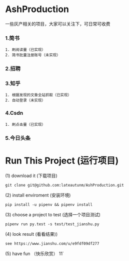 # AshProduction
一些灰产相关的项目，大家可以关注下，可日常可收费

### 1.简书
    1. 刷阅读量（已实现）
    2. 简书批量注册账号（未实现）
### 2.招聘
### 3.知乎
    1. 根据发现的文章全站抓取（已实现）
    2. 自动登录（未实现）
### 4.Csdn
    1. 刷点击量（已实现）
### 5.今日头条


# Run This Project (运行项目)
(1) download it (下载项目)
```
git clone git@github.com:lateautunm/AshProduction.git
``` 
(2) install enviroment (安装环境)
```
pip install -u pipenv && pipenv install
```
(3) choose a project to test (选择一个项目测试)
```
pipenv run py.test -s test/test_jianshu.py
```
(4) look result (看看结果))
```
see https://www.jianshu.com/u/e9fdf09df277
```
(5) have fun （快乐欣赏） 11`
